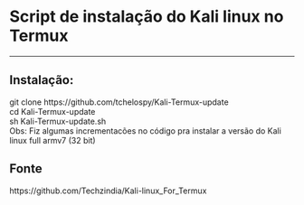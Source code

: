# Script de instalação do Kali linux no Termux
______________________________________________

<h2>Instalação:</h2>
git clone https://github.com/tchelospy/Kali-Termux-update <br>
cd Kali-Termux-update <br>
sh Kali-Termux-update.sh <br>
Obs: Fiz algumas incrementacões no código pra instalar a versão do Kali linux full armv7 (32 bit)
<h2>Fonte</h2>
https://github.com/Techzindia/Kali-linux_For_Termux
